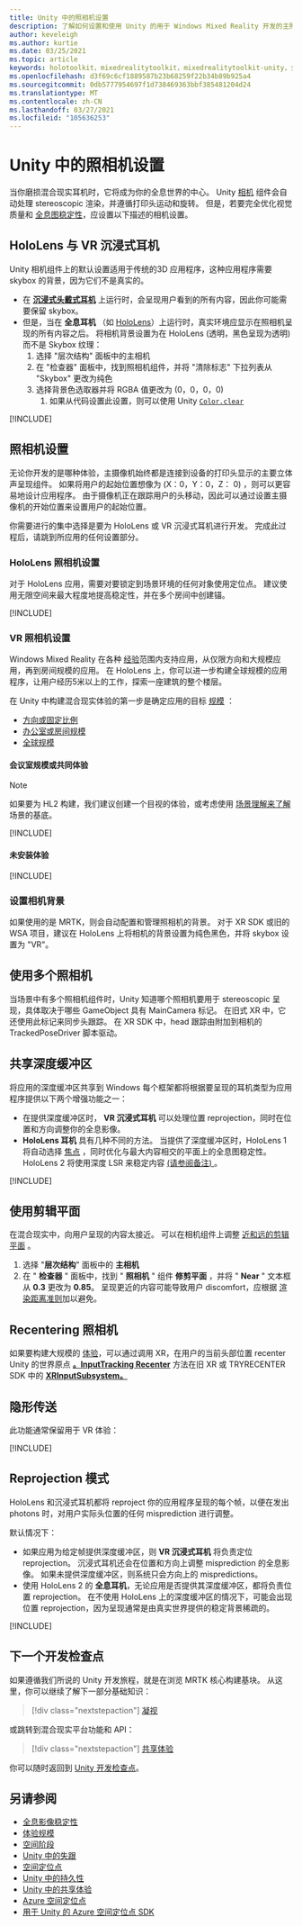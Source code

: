 ```yaml
---
title: Unity 中的照相机设置
description: 了解如何设置和使用 Unity 的用于 Windows Mixed Reality 开发的主照相机进行全息渲染。
author: keveleigh
ms.author: kurtie
ms.date: 03/25/2021
ms.topic: article
keywords: holotoolkit，mixedrealitytoolkit，mixedrealitytoolkit-unity，全息呈现，全息，沉浸式，聚焦点，深度缓冲，仅限方向，定位，不透明，透明，剪辑，混合现实耳机，windows mixed reality 耳机，虚拟现实耳机
ms.openlocfilehash: d3f69c6cf1889587b23b68259f22b34b89b925a4
ms.sourcegitcommit: 0db5777954697f1d738469363bbf385481204d24
ms.translationtype: MT
ms.contentlocale: zh-CN
ms.lasthandoff: 03/27/2021
ms.locfileid: "105636253"
---
```

# <a name="camera-setup-in-unity"></a>Unity 中的照相机设置

当你磨损混合现实耳机时，它将成为你的全息世界的中心。 Unity [相机](https://docs.unity3d.com/Manual/class-Camera.html) 组件会自动处理 stereoscopic 渲染，并遵循打印头运动和旋转。 但是，若要完全优化视觉质量和 [全息图稳定性](../platform-capabilities-and-apis/hologram-stability.md)，应设置以下描述的相机设置。

## <a name="hololens-vs-vr-immersive-headsets"></a>HoloLens 与 VR 沉浸式耳机

Unity 相机组件上的默认设置适用于传统的3D 应用程序，这种应用程序需要 skybox 的背景，因为它们不是真实的。

* 在 **[沉浸式头戴式耳机](../../discover/immersive-headset-hardware-details.md)** 上运行时，会呈现用户看到的所有内容，因此你可能需要保留 skybox。
* 但是，当在 **全息耳机** （如 [HoloLens](/hololens/hololens2-hardware)）上运行时，真实环境应显示在照相机呈现的所有内容之后。 将相机背景设置为在 HoloLens (透明，黑色呈现为透明) 而不是 Skybox 纹理：
    1. 选择 "层次结构" 面板中的主相机
    2. 在 "检查器" 面板中，找到照相机组件，并将 "清除标志" 下拉列表从 "Skybox" 更改为纯色
    3. 选择背景色选取器并将 RGBA 值更改为 (0，0，0，0) 
        1. 如果从代码设置此设置，则可以使用 Unity [`Color.clear`](https://docs.unity3d.com/ScriptReference/Color-clear.html)

[!INCLUDE[](includes/camera/opaque-camera-include.md)]

## <a name="camera-setup"></a>照相机设置

无论你开发的是哪种体验，主摄像机始终都是连接到设备的打印头显示的主要立体声呈现组件。 如果将用户的起始位置想像为 (X：0，Y：0，Z： 0) ，则可以更容易地设计应用程序。 由于摄像机正在跟踪用户的头移动，因此可以通过设置主摄像机的开始位置来设置用户的起始位置。

你需要进行的集中选择是要为 HoloLens 或 VR 沉浸式耳机进行开发。 完成此过程后，请跳到所应用的任何设置部分。

### <a name="hololens-camera-setup"></a>HoloLens 照相机设置

对于 HoloLens 应用，需要对要锁定到场景环境的任何对象使用定位点。 建议使用无限空间来最大程度地提高稳定性，并在多个房间中创建锚。

[!INCLUDE[](includes/camera/hololens-setup-include.md)]

### <a name="vr-camera-setup"></a>VR 照相机设置

Windows Mixed Reality 在各种 [经验](../../design/coordinate-systems.md#mixed-reality-experience-scales)范围内支持应用，从仅限方向和大规模应用，再到房间规模的应用。 在 HoloLens 上，你可以进一步构建全球规模的应用程序，让用户经历5米以上的工作，探索一座建筑的整个楼层。

在 Unity 中构建混合现实体验的第一步是确定应用的目标 [规模](../../design/coordinate-systems.md) ：

* [方向或固定比例](../../design/coordinate-systems.md#building-an-orientation-only-or-seated-scale-experience)
* [办公室或房间规模](../../design/coordinate-systems.md#building-a-standing-scale-or-room-scale-experience)
* [全球规模](../../design/coordinate-systems.md#building-a-world-scale-experience)

#### <a name="room-scale-or-standing-experiences"></a>会议室规模或共同体验

> [!NOTE]
> 如果要为 HL2 构建，我们建议创建一个目视的体验，或考虑使用 [场景理解来了解](../platform-capabilities-and-apis/scene-understanding-sdk.md) 场景的基底。

[!INCLUDE[](includes/camera/vr-setup-standing-include.md)]

#### <a name="seated-experiences"></a>未安装体验

[!INCLUDE[](includes/camera/vr-setup-seated-include.md)]

### <a name="setting-up-the-camera-background"></a>设置相机背景

如果使用的是 MRTK，则会自动配置和管理照相机的背景。 对于 XR SDK 或旧的 WSA 项目，建议在 HoloLens 上将相机的背景设置为纯色黑色，并将 skybox 设置为 "VR"。

## <a name="using-multiple-cameras"></a>使用多个照相机

当场景中有多个照相机组件时，Unity 知道哪个照相机要用于 stereoscopic 呈现，具体取决于哪些 GameObject 具有 MainCamera 标记。 在旧式 XR 中，它还使用此标记来同步头跟踪。 在 XR SDK 中，head 跟踪由附加到相机的 TrackedPoseDriver 脚本驱动。

## <a name="sharing-depth-buffers"></a>共享深度缓冲区

将应用的深度缓冲区共享到 Windows 每个框架都将根据要呈现的耳机类型为应用程序提供以下两个增强功能之一：

* 在提供深度缓冲区时， **VR 沉浸式耳机** 可以处理位置 reprojection，同时在位置和方向调整你的全息影像。
* **HoloLens 耳机** 具有几种不同的方法。 当提供了深度缓冲区时，HoloLens 1 将自动选择 [焦点](focus-point-in-unity.md) ，同时优化与最大内容相交的平面上的全息图稳定性。 HoloLens 2 将使用深度 LSR 来稳定内容 [ (请参阅备注) ](/uwp/api/windows.graphics.holographic.holographiccamerarenderingparameters.setfocuspoint)。

[!INCLUDE[](includes/camera/depth-buffer-include.md)]

## <a name="using-clipping-planes"></a>使用剪辑平面

在混合现实中，向用户呈现的内容太接近。 可以在相机组件上调整 [近和远的剪辑平面](../platform-capabilities-and-apis/hologram-stability.md#hologram-render-distances) 。

1. 选择 "**层次结构**" 面板中的 **主相机**
2. 在 " **检查器** " 面板中，找到 " **照相机** " 组件 **修剪平面** ，并将 " **Near** " 文本框从 **0.3** 更改为 **0.85**。 呈现更近的内容可能导致用户 discomfort，应根据 [渲染距离准则](../platform-capabilities-and-apis/hologram-stability.md#hologram-render-distances)加以避免。

## <a name="recentering-the-camera"></a>Recentering 照相机

如果要构建大规模的 [体验](../../design/coordinate-systems.md)，可以通过调用 XR，在用户的当前头部位置 recenter Unity 的世界原点 **[。InputTracking Recenter](https://docs.unity3d.com/ScriptReference/XR.InputTracking.Recenter.html)** 方法在旧 XR 或 TRYRECENTER SDK 中的 **[XRInputSubsystem。](https://docs.unity3d.com/ScriptReference/XR.XRInputSubsystem.TryRecenter.html)**

## <a name="teleportation"></a>隐形传送

此功能通常保留用于 VR 体验：

[!INCLUDE[](includes/camera/teleport-include.md)]

## <a name="reprojection-modes"></a>Reprojection 模式

HoloLens 和沉浸式耳机都将 reproject 你的应用程序呈现的每个帧，以便在发出 photons 时，对用户实际头位置的任何 misprediction 进行调整。

默认情况下：

* 如果应用为给定帧提供深度缓冲区，则 **VR 沉浸式耳机** 将负责定位 reprojection。 沉浸式耳机还会在位置和方向上调整 misprediction 的全息影像。 如果未提供深度缓冲区，则系统只会方向上的 mispredictions。
* 使用 HoloLens 2 的 **全息耳机**，无论应用是否提供其深度缓冲区，都将负责位置 reprojection。 在不使用 HoloLens 上的深度缓冲区的情况下，可能会出现位置 reprojection，因为呈现通常是由真实世界提供的稳定背景稀疏的。

[!INCLUDE[](includes/camera/reprojection-include.md)]

## <a name="next-development-checkpoint"></a>下一个开发检查点

如果遵循我们所说的 Unity 开发旅程，就是在浏览 MRTK 核心构建基块。 从这里，你可以继续了解下一部分基础知识：

> [!div class="nextstepaction"]
> [凝视](gaze-in-unity.md)

或跳转到混合现实平台功能和 API：

> [!div class="nextstepaction"]
> [共享体验](shared-experiences-in-unity.md)

你可以随时返回到 [Unity 开发检查点](unity-development-overview.md#2-core-building-blocks)。

## <a name="see-also"></a>另请参阅

* [全息影像稳定性](../platform-capabilities-and-apis/hologram-stability.md)
* [体验规模](../../design/coordinate-systems.md#mixed-reality-experience-scales)
* [空间阶段](../../design/coordinate-systems.md#stage-frame-of-reference)
* [Unity 中的失跟](tracking-loss-in-unity.md)
* [空间定位点](../../design/spatial-anchors.md)
* [Unity 中的持久性](persistence-in-unity.md)
* [Unity 中的共享体验](shared-experiences-in-unity.md)
* [Azure 空间定位点](/azure/spatial-anchors)
* [用于 Unity 的 Azure 空间定位点 SDK](/dotnet/api/Microsoft.Azure.SpatialAnchors)